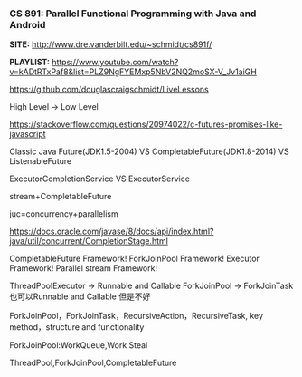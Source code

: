 ### CS 891: Parallel Functional Programming with Java and Android
**SITE:** http://www.dre.vanderbilt.edu/~schmidt/cs891f/

**PLAYLIST:** https://www.youtube.com/watch?v=kADtRTxPaf8&list=PLZ9NgFYEMxp5NbV2NQ2moSX-V_Jv1aiGH

https://github.com/douglascraigschmidt/LiveLessons

High Level -> Low Level

https://stackoverflow.com/questions/20974022/c-futures-promises-like-javascript

Classic Java Future(JDK1.5-2004) VS CompletableFuture(JDK1.8-2014)  VS ListenableFuture

ExecutorCompletionService VS ExecutorService

stream+CompletableFuture

juc=concurrency+parallelism

https://docs.oracle.com/javase/8/docs/api/index.html?java/util/concurrent/CompletionStage.html

CompletableFuture Framework!
ForkJoinPool Framework!
Executor Framework!
Parallel stream Framework!

ThreadPoolExecutor -> Runnable and Callable
ForkJoinPool -> ForkJoinTask 也可以Runnable and Callable 但是不好

ForkJoinPool，ForkJoinTask，RecursiveAction，RecursiveTask, key method，structure and functionality

ForkJoinPool:WorkQueue,Work Steal

ThreadPool,ForkJoinPool,CompletableFuture

